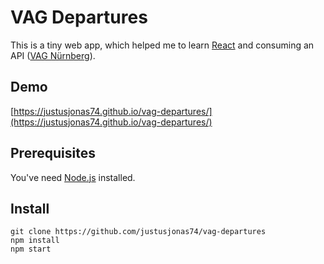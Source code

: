 # VAG Departures

This is a tiny web app, which helped me to learn [React](https://reactjs.org) and consuming an API  ([VAG Nürnberg](https://opendata.vag.de/dataset/api-echtzeitauskunft)).

## Demo
[https://justusjonas74.github.io/vag-departures/](https://justusjonas74.github.io/vag-departures/)

## Prerequisites
You've need [Node.js](https://nodejs.org/) installed.

## Install

```
git clone https://github.com/justusjonas74/vag-departures
npm install
npm start
```
